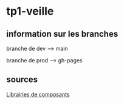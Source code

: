 # tp1-veille

## information sur les branches

branche de dev --> main

branche de prod --> gh-pages


## sources

[Librairies de composants](https://vue-bits.dev/)
